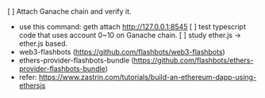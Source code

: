 [ ] Attach Ganache chain and verify it.
  - use this command: geth attach http://127.0.0.1:8545
[ ] test typescript code that uses account 0~10 on Ganache chain.
[ ] study ether.js -> ether.js based.
  - web3-flashbots (https://github.com/flashbots/web3-flashbots)
  - ethers-provider-flashbots-bundle (https://github.com/flashbots/ethers-provider-flashbots-bundle)
  - refer: https://www.zastrin.com/tutorials/build-an-ethereum-dapp-using-ethersjs
